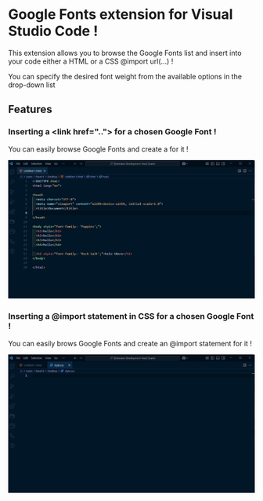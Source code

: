 # Google Fonts extension for Visual Studio Code !

This extension allows you to browse the Google Fonts list and insert into your code either a HTML <link href=".."/> or a CSS @import url(...) !

You can specify the desired font weight from the available options in the drop-down list

## Features

### Inserting a &lt;link href=".."&gt; for a chosen Google Font !

You can easily browse Google Fonts and create a <link href> for it !

![Inserting a link element](insert-link.gif)

### Inserting a @import statement in CSS for a chosen Google Font !

You can easily brows Google Fonts and create an @import statement for it !

![Inserting an @import statement](insert-css-import.gif)
